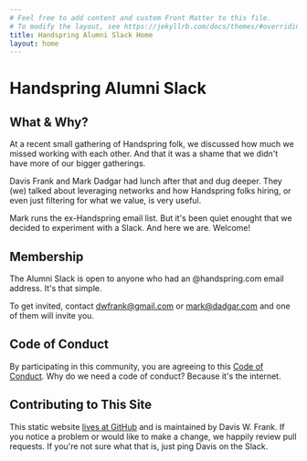 ```yaml
---
# Feel free to add content and custom Front Matter to this file.
# To modify the layout, see https://jekyllrb.com/docs/themes/#overriding-theme-defaults
title: Handspring Alumni Slack Home
layout: home
---
```

# Handspring Alumni Slack

## What & Why?

At a recent small gathering of Handspring folk, we discussed how much we missed working with each other. And that it was a shame that we didn't have more of our bigger gatherings.

Davis Frank and Mark Dadgar had lunch after that and dug deeper. They (we) talked about leveraging networks and how Handspring folks hiring, or even just filtering for what we value, is very useful.

Mark runs the ex-Handspring email list. But it's been quiet enought that we decided to experiment with a Slack. And here we are. Welcome!

## Membership

The Alumni Slack is open to anyone who had an @handspring.com email address. It's that simple. 

To get invited, contact dwfrank@gmail.com or mark@dadgar.com and one of them will invite you.

## Code of Conduct

By participating in this community, you are agreeing to this [Code of Conduct](/conduct). Why do we need a code of conduct? Because it's the internet.

## Contributing to This Site 

This static website [lives at GitHub](https://github.com/infews/flip-slack) and is maintained by Davis W. Frank. If you notice a problem or would like to make a change, we happily review pull requests. If you're not sure what that is, just ping Davis on the Slack. 